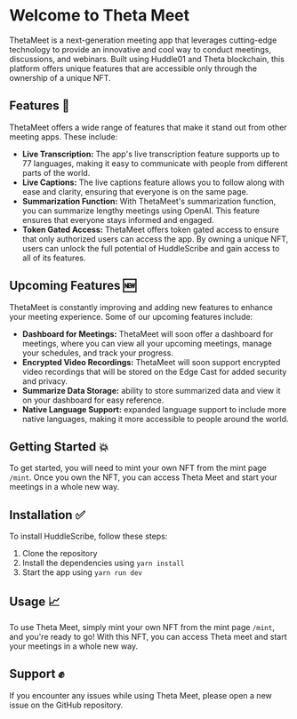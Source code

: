 # Welcome to Theta Meet

ThetaMeet is a next-generation meeting app that leverages cutting-edge technology to provide an innovative and cool way to conduct meetings, discussions, and webinars. Built using Huddle01 and Theta blockchain, this platform offers unique features that are accessible only through the ownership of a unique NFT. 

## Features 📙

ThetaMeet offers a wide range of features that make it stand out from other meeting apps. These include:

- **Live Transcription:** The app's live transcription feature supports up to 77 languages, making it easy to communicate with people from different parts of the world.
- **Live Captions:** The live captions feature allows you to follow along with ease and clarity, ensuring that everyone is on the same page.
- **Summarization Function:** With ThetaMeet's summarization function, you can summarize lengthy meetings using OpenAI. This feature ensures that everyone stays informed and engaged.
- **Token Gated Access:** ThetaMeet offers token gated access to ensure that only authorized users can access the app. By owning a unique NFT, users can unlock the full potential of HuddleScribe and gain access to all of its features.

## Upcoming Features 🆕

ThetaMeet is constantly improving and adding new features to enhance your meeting experience. Some of our upcoming features include:

- **Dashboard for Meetings:** ThetaMeet will soon offer a dashboard for meetings, where you can view all your upcoming meetings, manage your schedules, and track your progress.
- **Encrypted Video Recordings:** ThetaMeet will soon support encrypted video recordings that will be stored on the Edge Cast for added security and privacy.
- **Summarize Data Storage:** ability to store summarized data and view it on your dashboard for easy reference.
- **Native Language Support:** expanded language support to include more native languages, making it more accessible to people around the world.

## Getting Started 💥

To get started, you will need to mint your own NFT from the mint page `/mint`. Once you own the NFT, you can access Theta Meet and start your meetings in a whole new way. 

## Installation ✅

To install HuddleScribe, follow these steps:

1. Clone the repository
2. Install the dependencies using `yarn install`
3. Start the app using `yarn run dev`

## Usage 📈

To use Theta Meet, simply mint your own NFT from the mint page `/mint`, and you're ready to go! With this NFT, you can access Theta meet and start your meetings in a whole new way. 

## Support ✊

If you encounter any issues while using Theta Meet, please open a new issue on the GitHub repository. 
